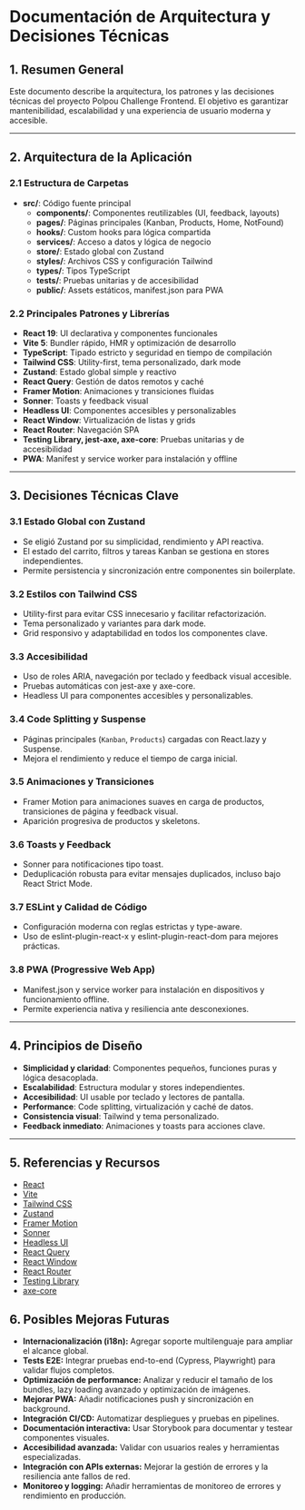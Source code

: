# Documentación de Arquitectura y Decisiones Técnicas

## 1. Resumen General
Este documento describe la arquitectura, los patrones y las decisiones técnicas del proyecto Polpou Challenge Frontend. El objetivo es garantizar mantenibilidad, escalabilidad y una experiencia de usuario moderna y accesible.

---

## 2. Arquitectura de la Aplicación

### 2.1 Estructura de Carpetas
- **src/**: Código fuente principal
  - **components/**: Componentes reutilizables (UI, feedback, layouts)
  - **pages/**: Páginas principales (Kanban, Products, Home, NotFound)
  - **hooks/**: Custom hooks para lógica compartida
  - **services/**: Acceso a datos y lógica de negocio
  - **store/**: Estado global con Zustand
  - **styles/**: Archivos CSS y configuración Tailwind
  - **types/**: Tipos TypeScript
  - **tests/**: Pruebas unitarias y de accesibilidad
  - **public/**: Assets estáticos, manifest.json para PWA

### 2.2 Principales Patrones y Librerías
- **React 19**: UI declarativa y componentes funcionales
- **Vite 5**: Bundler rápido, HMR y optimización de desarrollo
- **TypeScript**: Tipado estricto y seguridad en tiempo de compilación
- **Tailwind CSS**: Utility-first, tema personalizado, dark mode
- **Zustand**: Estado global simple y reactivo
- **React Query**: Gestión de datos remotos y caché
- **Framer Motion**: Animaciones y transiciones fluidas
- **Sonner**: Toasts y feedback visual
- **Headless UI**: Componentes accesibles y personalizables
- **React Window**: Virtualización de listas y grids
- **React Router**: Navegación SPA
- **Testing Library, jest-axe, axe-core**: Pruebas unitarias y de accesibilidad
- **PWA**: Manifest y service worker para instalación y offline

---

## 3. Decisiones Técnicas Clave

### 3.1 Estado Global con Zustand
- Se eligió Zustand por su simplicidad, rendimiento y API reactiva.
- El estado del carrito, filtros y tareas Kanban se gestiona en stores independientes.
- Permite persistencia y sincronización entre componentes sin boilerplate.

### 3.2 Estilos con Tailwind CSS
- Utility-first para evitar CSS innecesario y facilitar refactorización.
- Tema personalizado y variantes para dark mode.
- Grid responsivo y adaptabilidad en todos los componentes clave.

### 3.3 Accesibilidad
- Uso de roles ARIA, navegación por teclado y feedback visual accesible.
- Pruebas automáticas con jest-axe y axe-core.
- Headless UI para componentes accesibles y personalizables.

### 3.4 Code Splitting y Suspense
- Páginas principales (`Kanban`, `Products`) cargadas con React.lazy y Suspense.
- Mejora el rendimiento y reduce el tiempo de carga inicial.

### 3.5 Animaciones y Transiciones
- Framer Motion para animaciones suaves en carga de productos, transiciones de página y feedback visual.
- Aparición progresiva de productos y skeletons.

### 3.6 Toasts y Feedback
- Sonner para notificaciones tipo toast.
- Deduplicación robusta para evitar mensajes duplicados, incluso bajo React Strict Mode.

### 3.7 ESLint y Calidad de Código
- Configuración moderna con reglas estrictas y type-aware.
- Uso de eslint-plugin-react-x y eslint-plugin-react-dom para mejores prácticas.

### 3.8 PWA (Progressive Web App)
- Manifest.json y service worker para instalación en dispositivos y funcionamiento offline.
- Permite experiencia nativa y resiliencia ante desconexiones.

---

## 4. Principios de Diseño
- **Simplicidad y claridad**: Componentes pequeños, funciones puras y lógica desacoplada.
- **Escalabilidad**: Estructura modular y stores independientes.
- **Accesibilidad**: UI usable por teclado y lectores de pantalla.
- **Performance**: Code splitting, virtualización y caché de datos.
- **Consistencia visual**: Tailwind y tema personalizado.
- **Feedback inmediato**: Animaciones y toasts para acciones clave.

---

## 5. Referencias y Recursos
- [React](https://react.dev/)
- [Vite](https://vitejs.dev/)
- [Tailwind CSS](https://tailwindcss.com/)
- [Zustand](https://zustand-demo.pmnd.rs/)
- [Framer Motion](https://www.framer.com/motion/)
- [Sonner](https://sonner.emilkowal.dev/)
- [Headless UI](https://headlessui.com/)
- [React Query](https://tanstack.com/query/latest)
- [React Window](https://react-window.vercel.app/)
- [React Router](https://reactrouter.com/)
- [Testing Library](https://testing-library.com/)
- [axe-core](https://github.com/dequelabs/axe-core)

## 6. Posibles Mejoras Futuras

- **Internacionalización (i18n):** Agregar soporte multilenguaje para ampliar el alcance global.
- **Tests E2E:** Integrar pruebas end-to-end (Cypress, Playwright) para validar flujos completos.
- **Optimización de performance:** Analizar y reducir el tamaño de los bundles, lazy loading avanzado y optimización de imágenes.
- **Mejorar PWA:** Añadir notificaciones push y sincronización en background.
- **Integración CI/CD:** Automatizar despliegues y pruebas en pipelines.
- **Documentación interactiva:** Usar Storybook para documentar y testear componentes visuales.
- **Accesibilidad avanzada:** Validar con usuarios reales y herramientas especializadas.
- **Integración con APIs externas:** Mejorar la gestión de errores y la resiliencia ante fallos de red.
- **Monitoreo y logging:** Añadir herramientas de monitoreo de errores y rendimiento en producción.